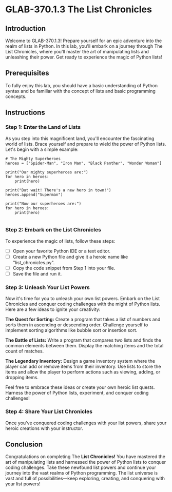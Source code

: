 # GLAB-370.1.3 The List Chronicles

## Introduction
Welcome to GLAB-370.1.3! Prepare yourself for an epic adventure into the realm of lists in Python. In this lab, you'll embark on a journey through The List Chronicles, where you'll master the art of manipulating lists and unleashing their power. Get ready to experience the magic of Python lists!

## Prerequisites
To fully enjoy this lab, you should have a basic understanding of Python syntax and be familiar with the concept of lists and basic programming concepts.

## Instructions

### Step 1: Enter the Land of Lists
As you step into this magnificent land, you'll encounter the fascinating world of lists. Brace yourself and prepare to wield the power of Python lists. Let's begin with a simple example:

```
# The Mighty Superheroes
heroes = ["Spider-Man", "Iron Man", "Black Panther", "Wonder Woman"]

print("Our mighty superheroes are:")
for hero in heroes:
    print(hero)

print("But wait! There's a new hero in town!")
heroes.append("Superman")

print("Now our superheroes are:")
for hero in heroes:
    print(hero)
    
```

### Step 2: Embark on the List Chronicles
To experience the magic of lists, follow these steps:

- [ ] Open your favorite Python IDE or a text editor.
- [ ] Create a new Python file and give it a heroic name like "list_chronicles.py".
- [ ] Copy the code snippet from Step 1 into your file.
- [ ] Save the file and run it.

### Step 3: Unleash Your List Powers
Now it's time for you to unleash your own list powers. Embark on the List Chronicles and conquer coding challenges with the might of Python lists. Here are a few ideas to ignite your creativity:

**The Quest for Sorting:** Create a program that takes a list of numbers and sorts them in ascending or descending order. Challenge yourself to implement sorting algorithms like bubble sort or insertion sort.

**The Battle of Lists:** Write a program that compares two lists and finds the common elements between them. Display the matching items and the total count of matches.

**The Legendary Inventory:** Design a game inventory system where the player can add or remove items from their inventory. Use lists to store the items and allow the player to perform actions such as viewing, adding, or dropping items.

Feel free to embrace these ideas or create your own heroic list quests. Harness the power of Python lists, experiment, and conquer coding challenges!

### Step 4: Share Your List Chronicles
Once you've conquered coding challenges with your list powers, share your heroic creations with your instructor.

## Conclusion
Congratulations on completing The **List Chronicles!** You have mastered the art of manipulating lists and harnessed the power of Python lists to conquer coding challenges. Take these newfound list powers and continue your journey into the vast realms of Python programming. The list universe is vast and full of possibilities—keep exploring, creating, and conquering with your list powers!
